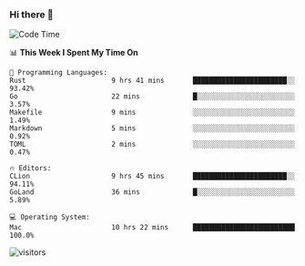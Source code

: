 ### Hi there 👋

<!--
**CrazyCollin/crazycollin** is a ✨ _special_ ✨ repository because its `README.md` (this file) appears on your GitHub profile.

Here are some ideas to get you started:

- 🔭 I’m currently working on ...
- 🌱 I’m currently learning ...
- 👯 I’m looking to collaborate on ...
- 🤔 I’m looking for help with ...
- 💬 Ask me about ...
- 📫 How to reach me: ...
- 😄 Pronouns: ...
- ⚡ Fun fact: ...
-->

<!--START_SECTION:waka-->
![Code Time](http://img.shields.io/badge/Code%20Time-43%20hrs%2052%20mins-blue)

📊 **This Week I Spent My Time On** 

```text
💬 Programming Languages: 
Rust                     9 hrs 41 mins       ███████████████████████░░   93.42% 
Go                       22 mins             █░░░░░░░░░░░░░░░░░░░░░░░░   3.57% 
Makefile                 9 mins              ░░░░░░░░░░░░░░░░░░░░░░░░░   1.49% 
Markdown                 5 mins              ░░░░░░░░░░░░░░░░░░░░░░░░░   0.92% 
TOML                     2 mins              ░░░░░░░░░░░░░░░░░░░░░░░░░   0.47%

🔥 Editors: 
CLion                    9 hrs 45 mins       ███████████████████████░░   94.11% 
GoLand                   36 mins             █░░░░░░░░░░░░░░░░░░░░░░░░   5.89%

💻 Operating System: 
Mac                      10 hrs 22 mins      █████████████████████████   100.0%

```


<!--END_SECTION:waka-->


![visitors](https://visitor-badge.glitch.me/badge?page_id=crazycollin.crazycollin&left_color=green&right_color=red)
